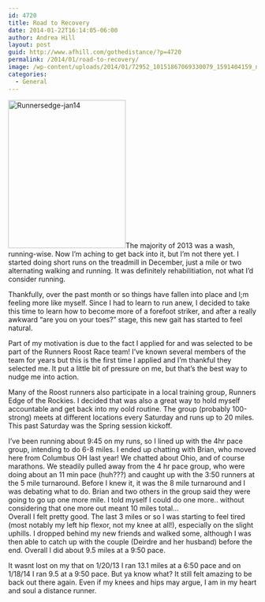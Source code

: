 ```yaml
---
id: 4720
title: Road to Recovery
date: 2014-01-22T16:14:05-06:00
author: Andrea Hill
layout: post
guid: http://www.afhill.com/gothedistance/?p=4720
permalink: /2014/01/road-to-recovery/
image: /wp-content/uploads/2014/01/72952_10151867069330079_1591404159_n.jpg
categories:
  - General
---
```

[<img src="http://www.afhill.com/gothedistance/wp-content/uploads/2014/01/72952_10151867069330079_1591404159_n-238x300.jpg" alt="Runnersedge-jan14" width="238" height="300" class="alignright size-medium wp-image-4721" srcset="http://www.afhill.com/gothedistance/wp-content/uploads/2014/01/72952_10151867069330079_1591404159_n-238x300.jpg 238w, http://www.afhill.com/gothedistance/wp-content/uploads/2014/01/72952_10151867069330079_1591404159_n.jpg 648w" sizes="(max-width: 238px) 100vw, 238px" />](http://www.afhill.com/gothedistance/wp-content/uploads/2014/01/72952_10151867069330079_1591404159_n.jpg)The majority of 2013 was a wash, running-wise. Now I&#8217;m aching to get back into it, but I&#8217;m not there yet. I started doing short runs on the treadmill in December, just a mile or two alternating walking and running. It was definitely rehabilitiation, not what I&#8217;d consider running. 

Thankfully, over the past month or so things have fallen into place and I;m feeling more like myself. Since I had to learn to run anew, I decided to take this time to learn how to become more of a forefoot striker, and after a really awkward &#8220;are you on your toes?&#8221; stage, this new gait has started to feel natural.

Part of my motivation is due to the fact I applied for and was selected to be part of the Runners Roost Race team! I&#8217;ve known several members of the team for years but this is the first time I applied and I&#8217;m thankful they selected me. It put a little bit of pressure on me, but that&#8217;s the best way to nudge me into action. 

Many of the Roost runners also participate in a local training group, Runners Edge of the Rockies. I decided that was also a great way to hold myself accountable and get back into my oold routine. The group (probably 100-strong) meets at different locations every Saturday and runs up to 20 miles. This past Saturday was the Spring session kickoff. 

I&#8217;ve been running about 9:45 on my runs, so I lined up with the 4hr pace group, intending to do 6-8 miles. I ended up chatting with Brian, who moved here from Columbus OH last year! We chatted about Ohio, and of course marathons. We steadily pulled away from the 4 hr pace group, who were doing about an 11 min pace (huh???) and caught up with the 3:50 runners at the 5 mile turnaround. Before I knew it, it was the 8 mile turnaround and I was debating what to do. Brian and two others in the group said they were going to go up one more mile. I told myself I could do one more.. without considering that one more out meant 10 miles total&#8230;  
Overall I felt pretty good. The last 3 miles or so I was starting to feel tired (most notably my left hip flexor, not my knee at all!), especially on the slight uphills. I dropped behind my new friends and walked some, although I was then able to catch up with the couple (Deirdre and her husband) before the end. Overall I did about 9.5 miles at a 9:50 pace.

It wasnt lost on my that on 1/20/13 I ran 13.1 miles at a 6:50 pace and on 1/18/14 I ran 9.5 at a 9:50 pace. But ya know what? It still felt amazing to be back out there again. Even if my knees and hips may argue, I am in my heart and soul a distance runner.